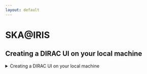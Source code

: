 ```yaml
---
layout: default
---
```


# SKA@IRIS

## Creating a DIRAC UI on your local machine
<details>
  <summary> Creating a DIRAC UI on your local machine</summary>
  
  ```bash
  ./runMeForCertAndKey /path/to/mycert.p12
  ```

  ```bash
  ./InstallDirac.sh
  ```

  ```bash
  source ./dirac_ui/bashrc
  ```

</details>


